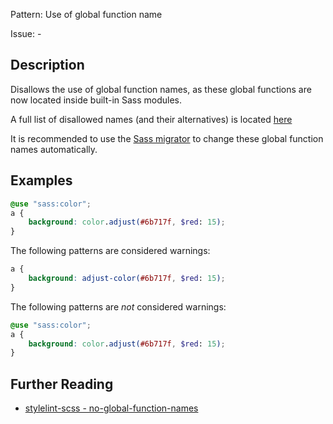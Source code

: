 Pattern: Use of global function name

Issue: -

## Description

Disallows the use of global function names, as these global functions are now located inside built-in Sass modules.

A full list of disallowed names (and their alternatives) is located [here](https://github.com/sass/sass/blob/master/accepted/module-system.md#built-in-modules-1)

It is recommended to use the [Sass migrator](https://sass-lang.com/documentation/cli/migrator) to change these global function names automatically.

## Examples

```scss
@use "sass:color";
a {
    background: color.adjust(#6b717f, $red: 15);
}
```

The following patterns are considered warnings:

```scss
a {
    background: adjust-color(#6b717f, $red: 15);
}
```

The following patterns are *not* considered warnings:

```scss
@use "sass:color";
a {
    background: color.adjust(#6b717f, $red: 15);
}
```

## Further Reading

* [stylelint-scss - no-global-function-names](https://github.com/kristerkari/stylelint-scss/tree/master/src/rules/no-global-function-names)